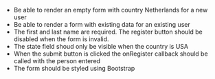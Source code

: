 - Be able to render an empty form with country Netherlands for a new user
- Be able to render a form with existing data for an existing user
- The first and last name are required. The register button should be disabled when the form is invalid.
- The state field shoud only be visible when the country is USA
- When the submit button is clicked the onRegister callback should be called with the person entered
- The form should be styled using Bootstrap
